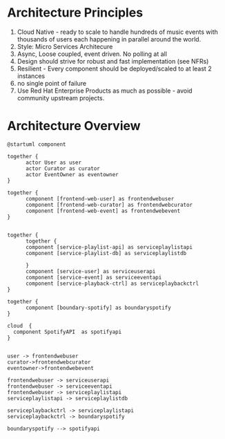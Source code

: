 
# Architecture Principles
1. Cloud Native - ready to scale to handle hundreds of music events with thousands of users each happening in parallel around the world.
1. Style: Micro Services Architecure 
1. Async, Loose coupled, event driven. No polling at all
1. Design should strive for robust and fast implementation (see NFRs)
1. Resilient - Every component should be deployed/scaled to at least 2 instances 
1. no single point of failure
1. Use Red Hat Enterprise Products as much as possible - avoid community upstream projects.


# Architecture Overview
```plantuml
@startuml component

together {
      actor User as user
      actor Curator as curator
      actor EventOwner as eventowner
}

together {
      component [frontend-web-user] as frontendwebuser  
      component [frontend-web-curator] as frontendwebcurator
      component [frontend-web-event] as frontendwebevent
}


together {
      together {
      component [service-playlist-api] as serviceplaylistapi  
      component [service-playlist-db] as serviceplaylistdb

      }
      component [service-user] as serviceuserapi
      component [service-event] as serviceeventapi  
      component [service-playback-ctrl] as serviceplaybackctrl
}

together {
      component [boundary-spotify] as boundaryspotify  
}

cloud  {
  component SpotifyAPI  as spotifyapi
}


user -> frontendwebuser
curator->frontendwebcurator
eventowner->frontendwebevent

frontendwebuser -> serviceuserapi
frontendwebuser -> serviceeventapi
frontendwebuser -> serviceplaylistapi
serviceplaylistapi -> serviceplaylistdb

serviceplaybackctrl -> serviceplaylistapi
serviceplaybackctrl -> boundaryspotify

boundaryspotify --> spotifyapi 

```
